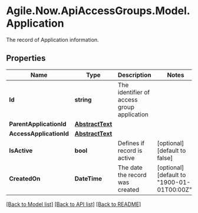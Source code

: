 # Agile.Now.ApiAccessGroups.Model.Application
The record of Application information.

## Properties

Name | Type | Description | Notes
------------ | ------------- | ------------- | -------------
**Id** | **string** | The identifier of  access group application | 
**ParentApplicationId** | [**AbstractText**](AbstractText.md) |  | 
**AccessApplicationId** | [**AbstractText**](AbstractText.md) |  | 
**IsActive** | **bool** | Defines if record is active | [optional] [default to false]
**CreatedOn** | **DateTime** | The date the record was created | [optional] [default to "1900-01-01T00:00Z"]

[[Back to Model list]](../README.md#documentation-for-models) [[Back to API list]](../README.md#documentation-for-api-endpoints) [[Back to README]](../README.md)

